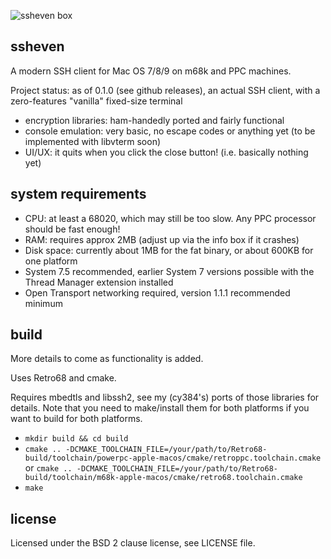 ![ssheven box](http://www.cy384.com/media/img/ssheven_box_front_small.png)

ssheven
-------
A modern SSH client for Mac OS 7/8/9 on m68k and PPC machines.

Project status: as of 0.1.0 (see github releases), an actual SSH client, with a zero-features "vanilla" fixed-size terminal

* encryption libraries: ham-handedly ported and fairly functional
* console emulation: very basic, no escape codes or anything yet (to be implemented with libvterm soon)
* UI/UX: it quits when you click the close button! (i.e. basically nothing yet)

system requirements
-------------------
* CPU: at least a 68020, which may still be too slow.  Any PPC processor should be fast enough!
* RAM: requires approx 2MB (adjust up via the info box if it crashes)
* Disk space: currently about 1MB for the fat binary, or about 600KB for one platform
* System 7.5 recommended, earlier System 7 versions possible with the Thread Manager extension installed
* Open Transport networking required, version 1.1.1 recommended minimum

build
-----
More details to come as functionality is added.

Uses Retro68 and cmake.

Requires mbedtls and libssh2, see my (cy384's) ports of those libraries for details.  Note that you need to make/install them for both platforms if you want to build for both platforms.

* `mkdir build && cd build`
* `cmake .. -DCMAKE_TOOLCHAIN_FILE=/your/path/to/Retro68-build/toolchain/powerpc-apple-macos/cmake/retroppc.toolchain.cmake` or `cmake .. -DCMAKE_TOOLCHAIN_FILE=/your/path/to/Retro68-build/toolchain/m68k-apple-macos/cmake/retro68.toolchain.cmake`
* `make`

license
-------
Licensed under the BSD 2 clause license, see LICENSE file.

